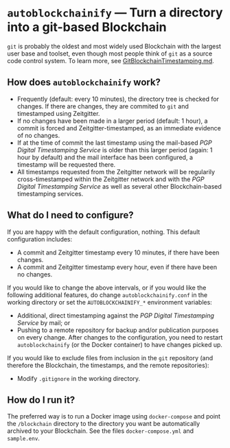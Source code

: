 # `autoblockchainify` — Turn a directory into a git-based Blockchain

`git` is probably the oldest and most widely used Blockchain with the largest
user base and toolset, even though most people think of `git` as a source code
control system. To learn more, see
[GitBlockchainTimestamping.md](./GitBlockchainTimestamping.md).

## How does `autoblockchainify` work?

* Frequently (default: every 10 minutes), the directory tree is checked for
  changes. If there are changes, they are commited to `git` and timestamped
  using Zeitgitter.
* If no changes have been made in a larger period (default: 1 hour), a commit
  is forced and Zeitgitter-timestamped, as an immediate evidence of no changes.
* If at the time of commit the last timestamp using the mail-based *PGP Digital
  Timestamping Service* is older than this larger period (again: 1 hour by
  default) and the mail interface has been configured, a timestamp will be
  requested there.
* All timestamps requested from the Zeitgitter network will be regularily
  cross-timestamped within the Zeitgitter network and with the *PGP Digital
  Timestamping Service* as well as several other Blockchain-based timestamping
  services.

## What do I need to configure?

If you are happy with the default configuration, nothing. This default
configuration includes:
* A commit and Zeitgitter timestamp every 10 minutes, if there have been
  changes.
* A commit and Zeitgitter timestamp every hour, even if there have been no
  changes.

If you would like to change the above intervals, or if you would like the
following additional features, do change `autoblockchainify.conf` in the
working directory or set the `AUTOBLOCKCHAINIFY_*` environment variables:
* Additional, direct timestamping against the *PGP Digital Timestamping
  Service* by mail; or
* Pushing to a remote repository for backup and/or publication purposes on
  every change.
After changes to the configuration, you need to restart `autoblockchainify` (or
the Docker container) to have changes picked up.

If you would like to exclude files from inclusion in the `git` repository (and
therefore the Blockchain, the timestamps, and the remote repositories):
* Modify `.gitignore` in the working directory.

## How do I run it?

The preferred way is to run a Docker image using `docker-compose` and point the
`/blockchain` directory to the directory you want be automatically archived to
your Blockchain. See the files `docker-compose.yml` and `sample.env`.

